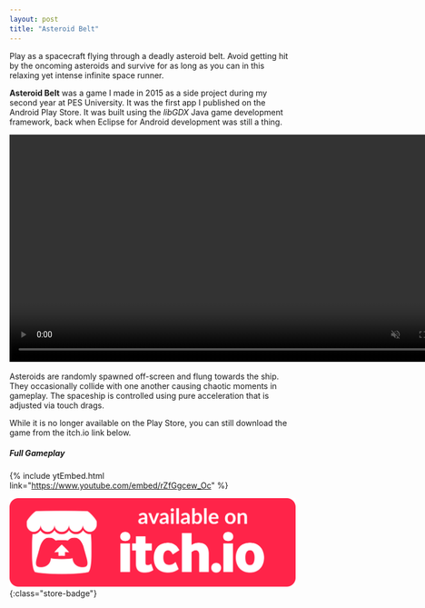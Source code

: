 ```yaml
---
layout: post
title: "Asteroid Belt"
---
```


Play as a spacecraft flying through a deadly asteroid belt. Avoid getting hit by the oncoming asteroids and survive for as long as you can in this relaxing yet intense infinite space runner.

**Asteroid Belt** was a game I made in 2015 as a side project during my second year at PES University. It was the first app I published on the Android Play Store. It was built using the *libGDX* Java game development framework, back when Eclipse for Android development was still a thing.

<video autoplay muted loop class="post-video center" width="800">
      <source src="/assets/media/asteroid_vid.mp4" type="video/mp4">
</video>

Asteroids are randomly spawned off-screen and flung towards the ship. They occasionally collide with one another causing chaotic moments in gameplay. The spaceship is controlled using pure acceleration that is adjusted via touch drags.

While it is no longer available on the Play Store, you can still download the game from the itch.io link below.

##### Full Gameplay
{% include ytEmbed.html link="https://www.youtube.com/embed/rZfGgcew_Oc" %}

[![itch.io Store Link](/assets/media/itch-store-badge.svg)](https://xsoodx.itch.io/asteroid-belt){:class="store-badge"}